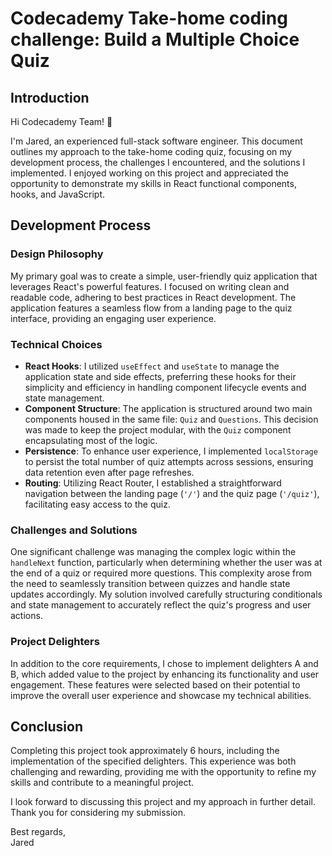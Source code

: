# Codecademy Take-home coding challenge: Build a Multiple Choice Quiz

## Introduction

Hi Codecademy Team! 👋

I'm Jared, an experienced full-stack software engineer. This document outlines my approach to the take-home coding quiz, focusing on my development process, the challenges I encountered, and the solutions I implemented. I enjoyed working on this project and appreciated the opportunity to demonstrate my skills in React functional components, hooks, and JavaScript.

## Development Process

### Design Philosophy

My primary goal was to create a simple, user-friendly quiz application that leverages React's powerful features. I focused on writing clean and readable code, adhering to best practices in React development. The application features a seamless flow from a landing page to the quiz interface, providing an engaging user experience.

### Technical Choices

- **React Hooks**: I utilized `useEffect` and `useState` to manage the application state and side effects, preferring these hooks for their simplicity and efficiency in handling component lifecycle events and state management.
- **Component Structure**: The application is structured around two main components housed in the same file: `Quiz` and `Questions`. This decision was made to keep the project modular, with the `Quiz` component encapsulating most of the logic.
- **Persistence**: To enhance user experience, I implemented `localStorage` to persist the total number of quiz attempts across sessions, ensuring data retention even after page refreshes.
- **Routing**: Utilizing React Router, I established a straightforward navigation between the landing page (`'/'`) and the quiz page (`'/quiz'`), facilitating easy access to the quiz.

### Challenges and Solutions

One significant challenge was managing the complex logic within the `handleNext` function, particularly when determining whether the user was at the end of a quiz or required more questions. This complexity arose from the need to seamlessly transition between quizzes and handle state updates accordingly. My solution involved carefully structuring conditionals and state management to accurately reflect the quiz's progress and user actions.

### Project Delighters

In addition to the core requirements, I chose to implement delighters A and B, which added value to the project by enhancing its functionality and user engagement. These features were selected based on their potential to improve the overall user experience and showcase my technical abilities.

## Conclusion

Completing this project took approximately 6 hours, including the implementation of the specified delighters. This experience was both challenging and rewarding, providing me with the opportunity to refine my skills and contribute to a meaningful project.

I look forward to discussing this project and my approach in further detail. Thank you for considering my submission.

Best regards,  
Jared
